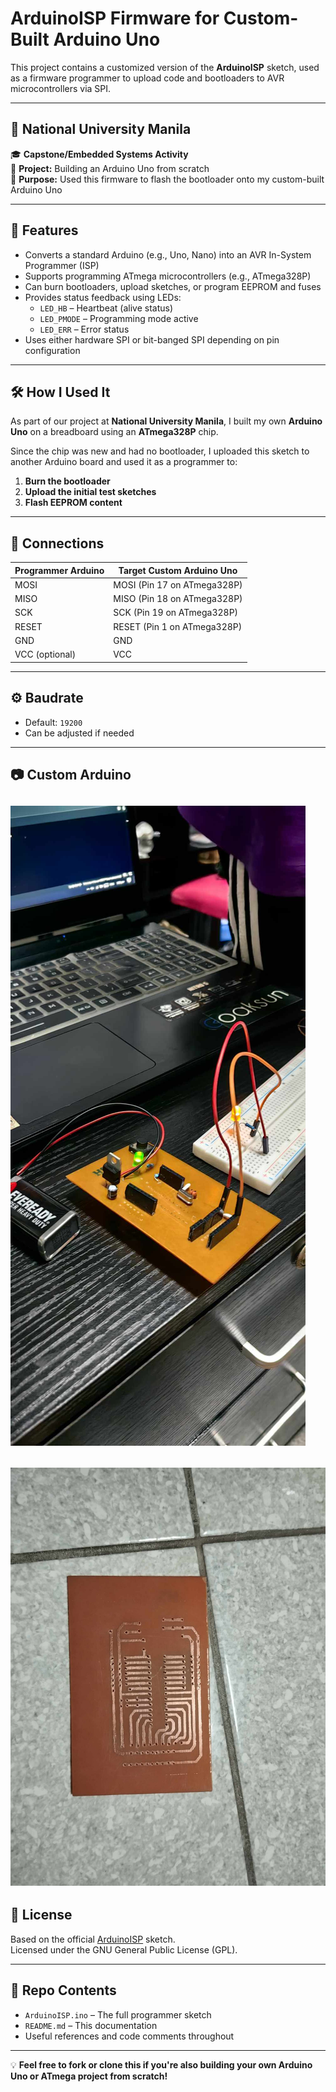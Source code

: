 # ArduinoISP Firmware for Custom-Built Arduino Uno

This project contains a customized version of the **ArduinoISP** sketch, used as a firmware programmer to upload code and bootloaders to AVR microcontrollers via SPI.

---

## 🏫 National University Manila

🎓 **Capstone/Embedded Systems Activity**  
📌 **Project:** Building an Arduino Uno from scratch  
🧰 **Purpose:** Used this firmware to flash the bootloader onto my custom-built Arduino Uno

---

## 🧠 Features
- Converts a standard Arduino (e.g., Uno, Nano) into an AVR In-System Programmer (ISP)
- Supports programming ATmega microcontrollers (e.g., ATmega328P)
- Can burn bootloaders, upload sketches, or program EEPROM and fuses
- Provides status feedback using LEDs:
  - `LED_HB` – Heartbeat (alive status)
  - `LED_PMODE` – Programming mode active
  - `LED_ERR` – Error status
- Uses either hardware SPI or bit-banged SPI depending on pin configuration

---

## 🛠 How I Used It

As part of our project at **National University Manila**, I built my own **Arduino Uno** on a breadboard using an **ATmega328P** chip.

Since the chip was new and had no bootloader, I uploaded this sketch to another Arduino board and used it as a programmer to:

1. **Burn the bootloader**
2. **Upload the initial test sketches**
3. **Flash EEPROM content**

---

## 🧪 Connections

| Programmer Arduino | Target Custom Arduino Uno |
|--------------------|----------------------------|
| MOSI               | MOSI (Pin 17 on ATmega328P) |
| MISO               | MISO (Pin 18 on ATmega328P) |
| SCK                | SCK (Pin 19 on ATmega328P)  |
| RESET              | RESET (Pin 1 on ATmega328P) |
| GND                | GND                         |
| VCC (optional)     | VCC                         |

---

## ⚙ Baudrate

- Default: `19200`
- Can be adjusted if needed

---

## 📷 Custom Arduino


![alt text](image.png)
---
![alt text](image-1.png)
---
## 📄 License

Based on the official [ArduinoISP](https://github.com/arduino/ArduinoISP) sketch.  
Licensed under the GNU General Public License (GPL).

---

## 📌 Repo Contents

- `ArduinoISP.ino` – The full programmer sketch
- `README.md` – This documentation
- Useful references and code comments throughout

---

💡 **Feel free to fork or clone this if you're also building your own Arduino Uno or ATmega project from scratch!**
